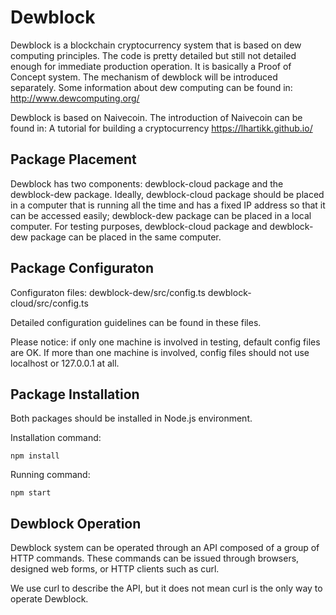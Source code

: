 # Dewblock 

Dewblock is a blockchain cryptocurrency system that is based on dew computing principles. The code is pretty detailed but still not detailed enough for immediate production operation. It is basically a Proof of Concept system. The mechanism of dewblock will be introduced separately. Some information about dew computing can be found in: http://www.dewcomputing.org/

Dewblock is based on Naivecoin. The introduction of Naivecoin can be found in: A tutorial for building a cryptocurrency https://lhartikk.github.io/


## Package Placement

Dewblock has two components: dewblock-cloud package and the dewblock-dew package. Ideally, dewblock-cloud package should be placed in a computer that is running all the time and has a fixed IP address so that it can be accessed easily; dewblock-dew package can be placed in a local computer. For testing purposes, dewblock-cloud package and dewblock-dew package can be placed in the same computer. 

## Package Configuraton

Configuraton files:
dewblock-dew/src/config.ts
dewblock-cloud/src/config.ts

Detailed configuration guidelines can be found in these files.

Please notice: if only one machine is involved in testing, default config files are OK. If more than one machine is involved, config files should not use localhost or 127.0.0.1 at all.


## Package Installation

Both packages should be installed in Node.js environment. 

Installation command: 
```
npm install
```
Running command: 
```
npm start
```
## Dewblock Operation

Dewblock system can be operated through an API composed of a group of HTTP commands. These commands can be issued through browsers, designed web forms, or HTTP clients such as curl.

We use curl to describe the API, but it does not mean curl is the only way to operate Dewblock.

